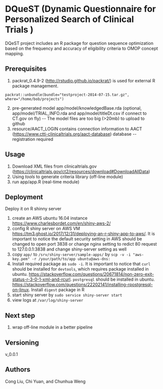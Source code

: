 # DQueST (Dynamic Questionnaire for Personalized Search of Clinical Trials )
DQeST project includes an R package for question sequence optimization based on the frequency and accuracy of eligibility criteria to OMOP concept mapping.

## Prerequisites
1. packrat_0.4.9-2 (http://rstudio.github.io/packrat/) is used for external R package management. 
```
packrat::unbundle(bundle="testproject-2014-07-15.tar.gz", where="/home/bob/projects")
```
2. pre-generated model app/model/knowledgedBase.rda (optional, app/model/TRIAL_INFO.rda and app/model/titleDt.csv if connect to CT.gov on fly)
-- The model files are too big (>20mb) to upload to github
3. resource/AACT_LOGIN contains connection information to AACT (https://www.ctti-clinicaltrials.org/aact-database) database
-- registration required

## Usage 
1. Download XML files from clinicaltrials.gov (https://clinicaltrials.gov/ct2/resources/download#DownloadAllData)
2. Using *tools* to generate criteria library (off-line module)
3. run app/app.R (real-time module)

## Deployment
Deploy it on R shinny server
1. create an AWS ubuntu 16.04 instance https://www.charlesbordet.com/en/shiny-aws-2/
2. config R shiny server on AWS VM https://tm3.ghost.io/2017/12/31/deploying-an-r-shiny-app-to-aws/. It is important to notice the default security setting in AWS should be changed to open port 3838 or change nginx setting to redict 80 request to 127.0.0.1:3838 and change shiny-server setting as well
3. copy `app/` to `/srv/shiny-server/sample-apps/` by `scp -v -i "aws-key.pem" -r /your/path/to/app ubuntu@aws-dns:`
4. Install required package as `sudo -i`. It is important to notice that `curl` should be installed for `devtools`, which requires package installed in ubuntu. https://stackoverflow.com/questions/20671814/non-zero-exit-status-r-3-0-1-xml-and-rcurl. 
`postgresql` should be installed in ubuntu. https://stackoverflow.com/questions/22202141/installing-rpostgresql-on-linux. Install `digest` package in R 
5. start shiny server by `sudo service shiny-server start`
6. view logs at `/var/log/shiny-server`

## Next step
1. wrap off-line module in a better pipeline

## Versioning
v_0.0.1

## Authors
Cong Liu, Chi Yuan, and Chunhua Weng
